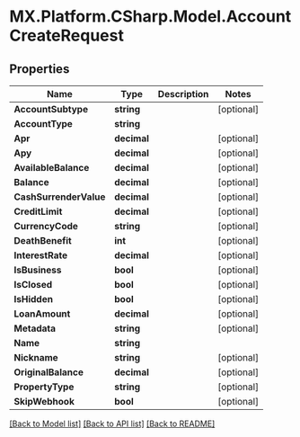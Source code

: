 # MX.Platform.CSharp.Model.AccountCreateRequest

## Properties

Name | Type | Description | Notes
------------ | ------------- | ------------- | -------------
**AccountSubtype** | **string** |  | [optional] 
**AccountType** | **string** |  | 
**Apr** | **decimal** |  | [optional] 
**Apy** | **decimal** |  | [optional] 
**AvailableBalance** | **decimal** |  | [optional] 
**Balance** | **decimal** |  | [optional] 
**CashSurrenderValue** | **decimal** |  | [optional] 
**CreditLimit** | **decimal** |  | [optional] 
**CurrencyCode** | **string** |  | [optional] 
**DeathBenefit** | **int** |  | [optional] 
**InterestRate** | **decimal** |  | [optional] 
**IsBusiness** | **bool** |  | [optional] 
**IsClosed** | **bool** |  | [optional] 
**IsHidden** | **bool** |  | [optional] 
**LoanAmount** | **decimal** |  | [optional] 
**Metadata** | **string** |  | [optional] 
**Name** | **string** |  | 
**Nickname** | **string** |  | [optional] 
**OriginalBalance** | **decimal** |  | [optional] 
**PropertyType** | **string** |  | [optional] 
**SkipWebhook** | **bool** |  | [optional] 

[[Back to Model list]](../README.md#documentation-for-models) [[Back to API list]](../README.md#documentation-for-api-endpoints) [[Back to README]](../README.md)

